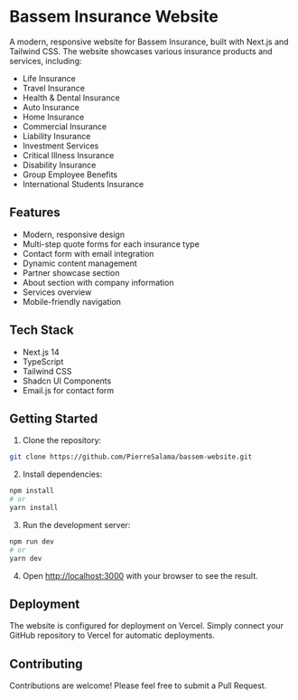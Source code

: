 # Bassem Insurance Website

A modern, responsive website for Bassem Insurance, built with Next.js and Tailwind CSS. The website showcases various insurance products and services, including:

- Life Insurance
- Travel Insurance
- Health & Dental Insurance
- Auto Insurance
- Home Insurance
- Commercial Insurance
- Liability Insurance
- Investment Services
- Critical Illness Insurance
- Disability Insurance
- Group Employee Benefits
- International Students Insurance

## Features

- Modern, responsive design
- Multi-step quote forms for each insurance type
- Contact form with email integration
- Dynamic content management
- Partner showcase section
- About section with company information
- Services overview
- Mobile-friendly navigation

## Tech Stack

- Next.js 14
- TypeScript
- Tailwind CSS
- Shadcn UI Components
- Email.js for contact form

## Getting Started

1. Clone the repository:
```bash
git clone https://github.com/PierreSalama/bassem-website.git
```

2. Install dependencies:
```bash
npm install
# or
yarn install
```

3. Run the development server:
```bash
npm run dev
# or
yarn dev
```

4. Open [http://localhost:3000](http://localhost:3000) with your browser to see the result.

## Deployment

The website is configured for deployment on Vercel. Simply connect your GitHub repository to Vercel for automatic deployments.

## Contributing

Contributions are welcome! Please feel free to submit a Pull Request.
